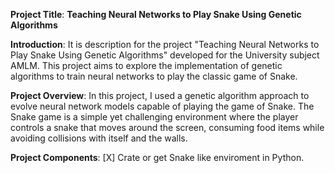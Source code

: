 **Project Title**: **Teaching Neural Networks to Play Snake Using Genetic Algorithms**

**Introduction**:
It is description for the project "Teaching Neural Networks to Play Snake Using Genetic Algorithms" developed for the University subject AMLM. This project aims to explore the implementation of genetic algorithms to train neural networks to play the classic game of Snake.

**Project Overview**:
In this project, I used a genetic algorithm approach to evolve neural network models capable of playing the game of Snake. The Snake game is a simple yet challenging environment where the player controls a snake that moves around the screen, consuming food items while avoiding collisions with itself and the walls.

**Project Components**:
[X] Crate or get Snake like enviroment in Python.
